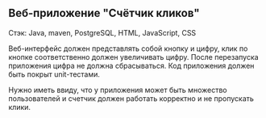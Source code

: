 ## Веб-приложение "Счётчик кликов"  
Стэк: Java, maven, PostgreSQL, HTML, JavaScript, CSS

Веб-интерфейс должен представлять собой кнопку и цифру, клик по кнопке соответственно должен увеличивать цифру. После перезапуска приложения цифра не должна сбрасываться.
Код приложения должен быть покрыт unit-тестами.

Нужно иметь ввиду, что у приложения может быть множество пользователей и счетчик должен работать корректно и не пропускать клики.